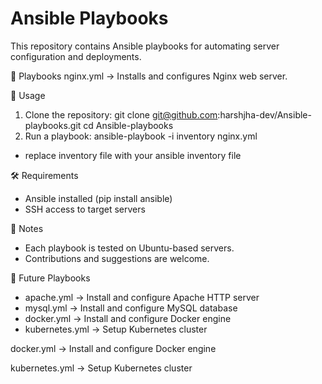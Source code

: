 # Ansible Playbooks
This repository contains Ansible playbooks for automating server configuration and deployments.

📌 Playbooks
nginx.yml → Installs and configures Nginx web server.

🚀 Usage
1) Clone the repository: git clone git@github.com:harshjha-dev/Ansible-playbooks.git
   cd Ansible-playbooks
3) Run a playbook: ansible-playbook -i inventory nginx.yml
-  replace inventory file with your ansible inventory file

🛠 Requirements
- Ansible installed (pip install ansible)
- SSH access to target servers

📖 Notes
- Each playbook is tested on Ubuntu-based servers.
- Contributions and suggestions are welcome.

🔮 Future Playbooks
- apache.yml → Install and configure Apache HTTP server
- mysql.yml → Install and configure MySQL database
- docker.yml → Install and configure Docker engine
- kubernetes.yml → Setup Kubernetes cluster


docker.yml → Install and configure Docker engine

kubernetes.yml → Setup Kubernetes cluster
